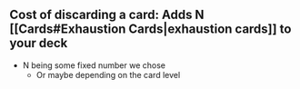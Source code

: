 ## Cost of discarding a card: Adds N [[Cards#Exhaustion Cards|exhaustion cards]] to your deck
* N being some fixed number we chose
	* Or maybe depending on the card level
